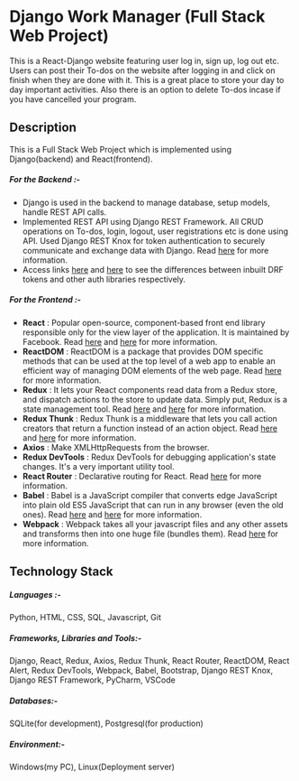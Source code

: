 # Django Work Manager (Full Stack Web Project)

This is a React-Django website featuring user log in, sign up, log out etc. Users can post their To-dos on the website after logging in and click on finish when they are done with it. This is a great place to store your day to day important activities. Also there is an option to delete To-dos incase if you have cancelled your program.

## Description

This is a Full Stack Web Project which is implemented using Django(backend) and React(frontend).

##### For the Backend :-

- Django is used in the backend to manage database, setup models, handle REST API calls.
- Implemented REST API using Django REST Framework. All CRUD operations on To-dos, login, logout, user registrations etc is done using API. Used Django REST Knox for token authentication to securely communicate and exchange data with Django. Read [here](https://www.django-rest-framework.org/) for more information.
- Access links [here](https://pypi.org/project/django-rest-knox/) and [here](https://stackoverflow.com/questions/31600497/django-drf-token-based-authentication-vs-json-web-token) to see the differences between inbuilt DRF tokens and other auth libraries respectively.

##### For the Frontend :-

- **React** : Popular open-source, component-based front end library responsible only for the view layer of the application. It is maintained by Facebook. Read [here](https://www.geeksforgeeks.org/react-js-introduction-working/) and [here](https://medium.com/leanjs/introduction-to-react-3000e9cbcd26) for more information.
- **ReactDOM** : ReactDOM is a package that provides DOM specific methods that can be used at the top level of a web app to enable an efficient way of managing DOM elements of the web page. Read [here](https://www.geeksforgeeks.org/reactjs-reactdom/) for more information.
- **Redux** : It lets your React components read data from a Redux store, and dispatch actions to the store to update data. Simply put, Redux is a state management tool. Read [here](https://blog.logrocket.com/why-use-redux-reasons-with-clear-examples-d21bffd5835/) and [here](https://www.smashingmagazine.com/2018/07/redux-designers-guide/) for more information.
- **Redux Thunk** : Redux Thunk is a middleware that lets you call action creators that return a function instead of an action object. Read [here](https://stackoverflow.com/questions/43788447/why-use-redux-thunk) and [here](https://stackoverflow.com/questions/34570758/why-do-we-need-middleware-for-async-flow-in-redux) for more information.
- **Axios** : Make XMLHttpRequests from the browser.
- **Redux DevTools** : Redux DevTools for debugging application's state changes. It's a very important utility tool.
- **React Router** : Declarative routing for React. Read [here](https://github.com/ReactTraining/react-router#readme) for more information.
- **Babel** : Babel is a JavaScript compiler that converts edge JavaScript into plain old ES5 JavaScript that can run in any browser (even the old ones). Read [here](http://nicholasjohnson.com/blog/what-is-babel/) and [here](https://stackoverflow.com/questions/47721169/babel-vs-babel-core-vs-babel-loader-vs-babel-preset-2015-vs-babel-preset-react-v) for more information.
- **Webpack** : Webpack takes all your javascript files and any other assets and transforms then into one huge file (bundles them). Read [here](https://webpack.js.org/concepts/why-webpack/) for more information.

## Technology Stack

##### Languages :-

Python, HTML, CSS, SQL, Javascript, Git

##### Frameworks, Libraries and Tools:-

Django, React, Redux, Axios, Redux Thunk, React Router, ReactDOM, React Alert, Redux DevTools, Webpack, Babel, Bootstrap, Django REST Knox, Django REST Framework, PyCharm, VSCode

##### Databases:-

SQLite(for development), Postgresql(for production)

##### Environment:-

Windows(my PC), Linux(Deployment server)
